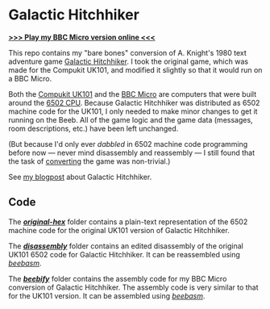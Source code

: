 # Galactic Hitchhiker

[**>>> Play my BBC Micro version online <<<**](http://bbcmicro.co.uk//jsbeeb/play.php?autoboot&disc=https://raw.githubusercontent.com/ahope1/Galactic-Hitchhiker/main/beebify/gh.ssd)

This repo contains my "bare bones" conversion of A. Knight's 1980 text adventure game [Galactic Hitchhiker](https://ahopeful.wordpress.com/2022/04/09/galactic-hitchhiker-1980-inspo-a-go-go/). I took the original game, which was made for the Compukit UK101, and modified it slightly so that it would run on a BBC Micro. 

Both the [Compukit UK101](https://en.wikipedia.org/wiki/Compukit_UK101) and the [BBC Micro](https://en.wikipedia.org/wiki/BBC_Micro) are computers that were built around the [6502 CPU](https://en.wikipedia.org/wiki/MOS_Technology_6502). Because Galactic Hitchhiker was distributed as 6502 machine code for the UK101, I only needed to make minor changes to get it running on the Beeb. All of the game logic and the game data (messages, room descriptions, etc.) have been left unchanged.

(But because I'd only ever *dabbled* in 6502 machine code programming before now — never mind disassembly and reassembly — I still found that the task of [converting](https://github.com/ahope1/Galactic-Hitchhiker/tree/main/beebify) the game was non-trivial.)

See [my blogpost](https://ahopeful.wordpress.com/2022/04/09/galactic-hitchhiker-1980-inspo-a-go-go/) about Galactic Hitchhiker. 

## Code

The [***original-hex***](https://github.com/ahope1/Galactic-Hitchhiker/tree/main/original-hex) folder contains a plain-text representation of the 6502 machine code for the original UK101 version of Galactic Hitchhiker.

The [***disassembly***](https://github.com/ahope1/Galactic-Hitchhiker/tree/main/disassembly) folder contains an edited disassembly of the original UK101 6502 code for Galactic Hitchhiker. It can be reassembled using [*beebasm*](https://github.com/stardot/beebasm).

The [***beebify***](https://github.com/ahope1/Galactic-Hitchhiker/tree/main/beebify) folder contains the assembly code for my BBC Micro conversion of Galactic Hitchhiker. The assembly code is very similar to that for the UK101 version. It can be assembled using [*beebasm*](https://github.com/stardot/beebasm).
